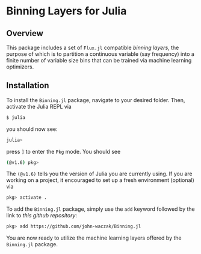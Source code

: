 # Binning Layers for Julia
## Overview
This package includes a set of `Flux.jl` compatible *binning layers*, the purpose of which is to partition a continuous variable (say frequency) into a finite number of variable size bins that can be trained via machine learning optimizers. 


## Installation
To install the `Binning.jl` package, navigate to your desired folder. Then, activate the Julia REPL via 
```bash
$ julia
```
you should now see: 
```bash
julia>
```
press `]` to enter the `Pkg` mode. You should see
```bash
(@v1.6) pkg>
```
The `(@v1.6)` tells you the version of Julia you are currently using. If you are working on a project, it encouraged to set up a fresh environment (optional) via 
```bash
pkg> activate .
```
To add the `Binning.jl` package, simply use the `add` keyword followed by the link to *this github repository*:
```bash
pkg> add https://github.com/john-waczak/Binning.jl
```
You are now ready to utilize the machine learning layers offered by the `Binning.jl` package. 
